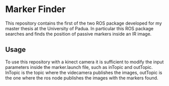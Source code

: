 # Marker Finder

This repository contains the first of the two ROS package developed for my master thesis at the University of Padua.
In particular this ROS package searches and finds the position of passive markers inside an IR image.

## Usage

To use this repository with a kinect camera it is sufficient to modify the input parameters inside the marker.launch file, such as inTopic and outTopic. InTopic is the topic where the videcamera publishes the images, outTopic is the one where the ros node publishes the images with the markers found.